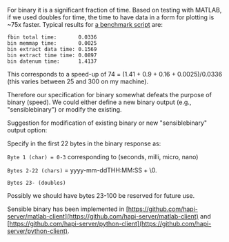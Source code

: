 For binary it is a significant fraction of time. Based on testing with MATLAB, if we used doubles for time, the time to have data in a form for plotting is ~75x faster. Typical results for [a benchmark script](https://github.com/hapi-server/matlab-client/binary_compare.m) are:

```
fbin total time:       0.0336
bin memmap time:       0.0025
bin extract data time: 0.1569
bin extract time time: 0.0897
bin datenum time:      1.4137
```

This corresponds to a speed-up of 74 = (1.41 + 0.9 + 0.16 + 0.0025)/0.0336 (this varies between 25 and 300 on my machine).

Therefore our specification for binary somewhat defeats the purpose of binary (speed). We could either define a new binary output (e.g., "sensiblebinary") or modify the existing.

Suggestion for modification of existing binary or new "sensiblebinary" output option: 

Specify in the first 22 bytes in the binary response as: 

```Byte 1 (char) = 0-3``` corresponding to (seconds, milli, micro, nano)

```Bytes 2-22 (chars)``` = yyyy-mm-ddTHH:MM:SS + \0.  

```Bytes 23- (doubles)``` 

Possibly we should have bytes 23-100 be reserved for future use.

Sensible binary has been implemented in [https://github.com/hapi-server/matlab-client](https://github.com/hapi-server/matlab-client) and [https://github.com/hapi-server/python-client](https://github.com/hapi-server/python-client).
